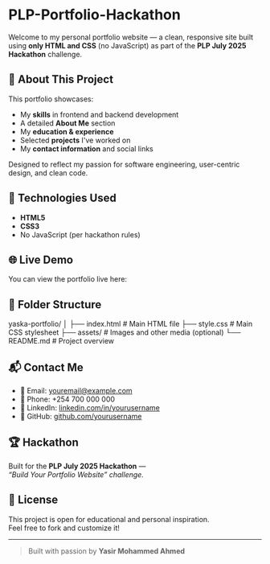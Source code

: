 # PLP-Portfolio-Hackathon


Welcome to my personal portfolio website — a clean, responsive site built using **only HTML and CSS** (no JavaScript) as part of the **PLP July 2025 Hackathon** challenge.

## 🧠 About This Project

This portfolio showcases:
- My **skills** in frontend and backend development
- A detailed **About Me** section
- My **education & experience**
- Selected **projects** I've worked on
- My **contact information** and social links

Designed to reflect my passion for software engineering, user-centric design, and clean code.

## 🎨 Technologies Used

- **HTML5**
- **CSS3**
- No JavaScript (per hackathon rules)

## 🌐 Live Demo

You can view the portfolio live here:  


## 📂 Folder Structure

yaska-portfolio/
│
├── index.html    # Main HTML file
├── style.css     # Main CSS stylesheet
├── assets/       # Images and other media (optional)
└── README.md     # Project overview

## 📬 Contact Me

- 📧 Email: youremail@example.com  
- 📱 Phone: +254 700 000 000  
- 💼 LinkedIn: [linkedin.com/in/yourusername](https://linkedin.com/in/yasir-mohammed)  
- 🐙 GitHub: [github.com/yourusername](https://github.com/4512yasir)

## 🏆 Hackathon

Built for the **PLP July 2025 Hackathon** —  
_“Build Your Portfolio Website” challenge._

## 📄 License

This project is open for educational and personal inspiration.  
Feel free to fork and customize it!

---

> Built with passion by **Yasir Mohammed Ahmed** 